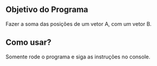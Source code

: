 ## Objetivo do Programa

Fazer a soma das posições de um vetor A, com um vetor B.

## Como usar?

Somente rode o programa e siga as instruções no console.
